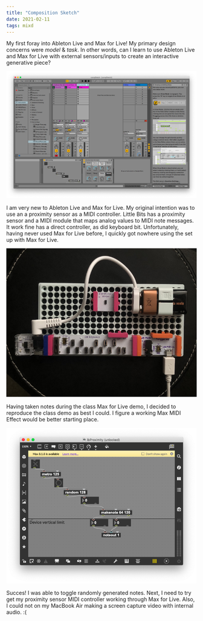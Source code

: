 ```yaml
---
title: "Composition Sketch"
date: 2021-02-11
tags: mixd
---
```

My first foray into Ableton Live and Max for Live! My primary design concerns were *model* & *task*. In other words, can I learn to use Ableton Live and Max for Live with external sensors/inputs to create an interactive generative piece?

![](/images/compSketch1.png)

I am very new to Ableton Live and Max for Live. My original intention was to use an a proximity sensor as a MIDI controller. Little Bits has a proximity sensor and a MIDI module that maps analog values to MIDI note messages. It work fine has a direct controller, as did keyboard bit. Unfortunately, having never used Max for Live before, I quickly got nowhere using the set up with Max for Live.

![](/images/littlebits.png)

Having taken notes during the class Max for Live demo, I decided to reproduce the class demo as best I could. I figure a working Max MIDI Effect would be better starting place.

![](/images/maxMidiEffect.png)

Succes! I was able to toggle randomly generated notes. Next, I need to try get my proximity sensor MIDI controller working through Max for Live. Also, I could not on my MacBook Air making a screen capture video with internal audio. :(
